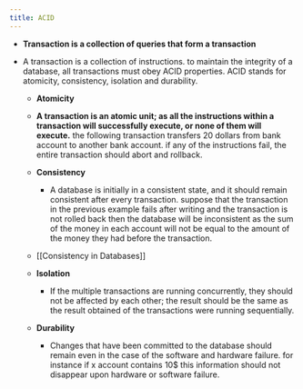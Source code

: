 ```yaml
---
title: ACID
---
```


- **Transaction is a collection of queries that form a transaction**

- A transaction is a collection of instructions. to maintain the integrity of a database, all transactions must obey ACID properties.  ACID stands for atomicity, consistency, isolation and durability.
	 - **Atomicity**

	 - **A transaction is an atomic unit; as all the instructions within a transaction will successfully execute, or none of them will execute.** the following transaction transfers 20 dollars from bank account to another bank account. if any of the instructions fail, the entire transaction should abort and rollback.

	 - **Consistency**
		 - A database is initially in a consistent state, and it should remain consistent after every transaction. suppose that the transaction in the previous example fails after writing and the transaction is not rolled back then the database will be inconsistent as the sum of the money in each account will not be equal to the amount of the money they had before the transaction.

	 - [[Consistency in Databases]]

	 - **Isolation**
		 - If the multiple transactions are running concurrently, they should not be affected by each other; the result should be the same as the result obtained of the transactions were running sequentially.

	 - **Durability**
		 - Changes that have been committed to the database should remain even in the case of the software and hardware failure. for instance if x account contains 10$ this information should not disappear upon hardware or software failure.
